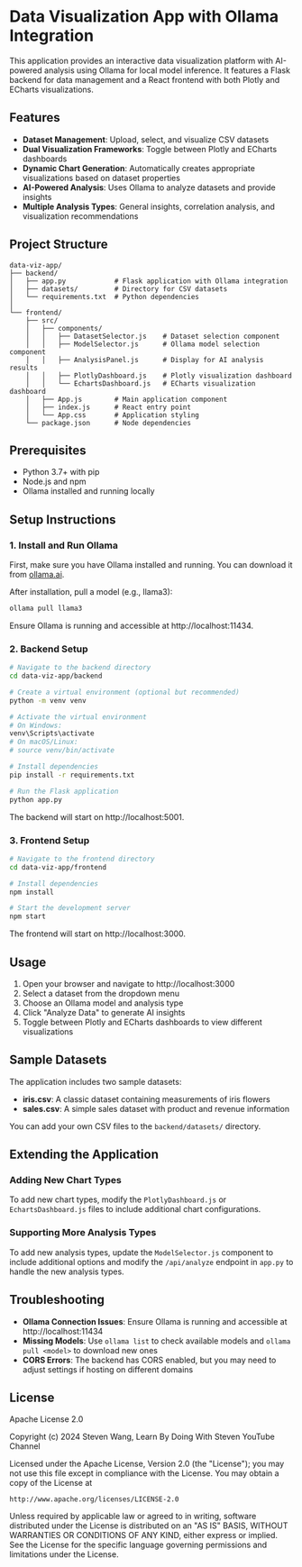 # Data Visualization App with Ollama Integration

This application provides an interactive data visualization platform with AI-powered analysis using Ollama for local model inference. It features a Flask backend for data management and a React frontend with both Plotly and ECharts visualizations.

## Features

- **Dataset Management**: Upload, select, and visualize CSV datasets
- **Dual Visualization Frameworks**: Toggle between Plotly and ECharts dashboards
- **Dynamic Chart Generation**: Automatically creates appropriate visualizations based on dataset properties
- **AI-Powered Analysis**: Uses Ollama to analyze datasets and provide insights
- **Multiple Analysis Types**: General insights, correlation analysis, and visualization recommendations

## Project Structure

```
data-viz-app/
├── backend/
│   ├── app.py            # Flask application with Ollama integration
│   ├── datasets/         # Directory for CSV datasets
│   └── requirements.txt  # Python dependencies
│
└── frontend/
    ├── src/
    │   ├── components/
    │   │   ├── DatasetSelector.js    # Dataset selection component
    │   │   ├── ModelSelector.js      # Ollama model selection component
    │   │   ├── AnalysisPanel.js      # Display for AI analysis results
    │   │   ├── PlotlyDashboard.js    # Plotly visualization dashboard
    │   │   └── EchartsDashboard.js   # ECharts visualization dashboard
    │   ├── App.js        # Main application component
    │   ├── index.js      # React entry point
    │   └── App.css       # Application styling
    └── package.json      # Node dependencies
```

## Prerequisites

- Python 3.7+ with pip
- Node.js and npm
- Ollama installed and running locally

## Setup Instructions

### 1. Install and Run Ollama

First, make sure you have Ollama installed and running. You can download it from [ollama.ai](https://ollama.ai).

After installation, pull a model (e.g., llama3):

```bash
ollama pull llama3
```

Ensure Ollama is running and accessible at http://localhost:11434.

### 2. Backend Setup

```bash
# Navigate to the backend directory
cd data-viz-app/backend

# Create a virtual environment (optional but recommended)
python -m venv venv

# Activate the virtual environment
# On Windows:
venv\Scripts\activate
# On macOS/Linux:
# source venv/bin/activate

# Install dependencies
pip install -r requirements.txt

# Run the Flask application
python app.py
```

The backend will start on http://localhost:5001.

### 3. Frontend Setup

```bash
# Navigate to the frontend directory
cd data-viz-app/frontend

# Install dependencies
npm install

# Start the development server
npm start
```

The frontend will start on http://localhost:3000.

## Usage

1. Open your browser and navigate to http://localhost:3000
2. Select a dataset from the dropdown menu
3. Choose an Ollama model and analysis type
4. Click "Analyze Data" to generate AI insights
5. Toggle between Plotly and ECharts dashboards to view different visualizations

## Sample Datasets

The application includes two sample datasets:

- **iris.csv**: A classic dataset containing measurements of iris flowers
- **sales.csv**: A simple sales dataset with product and revenue information

You can add your own CSV files to the `backend/datasets/` directory.

## Extending the Application

### Adding New Chart Types

To add new chart types, modify the `PlotlyDashboard.js` or `EchartsDashboard.js` files to include additional chart configurations.

### Supporting More Analysis Types

To add new analysis types, update the `ModelSelector.js` component to include additional options and modify the `/api/analyze` endpoint in `app.py` to handle the new analysis types.

## Troubleshooting

- **Ollama Connection Issues**: Ensure Ollama is running and accessible at http://localhost:11434
- **Missing Models**: Use `ollama list` to check available models and `ollama pull <model>` to download new ones
- **CORS Errors**: The backend has CORS enabled, but you may need to adjust settings if hosting on different domains

## License

Apache License 2.0

Copyright (c) 2024 Steven Wang, Learn By Doing With Steven YouTube Channel

Licensed under the Apache License, Version 2.0 (the "License");
you may not use this file except in compliance with the License.
You may obtain a copy of the License at

    http://www.apache.org/licenses/LICENSE-2.0

Unless required by applicable law or agreed to in writing, software
distributed under the License is distributed on an "AS IS" BASIS,
WITHOUT WARRANTIES OR CONDITIONS OF ANY KIND, either express or implied.
See the License for the specific language governing permissions and
limitations under the License.